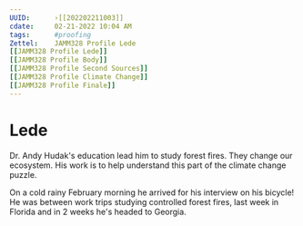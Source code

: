 ```yaml
---
UUID:      ›[[202202211003]] 
cdate:     02-21-2022 10:04 AM
tags:      #proofing
Zettel:    JAMM328 Profile Lede
[[JAMM328 Profile Lede]]
[[JAMM328 Profile Body]]
[[JAMM328 Profile Second Sources]]
[[JAMM328 Profile Climate Change]]
[[JAMM328 Profile Finale]]
---
```


# Lede

Dr. Andy Hudak's education lead him to study forest fires. They change our ecosystem. His work is to help understand this part of the climate change puzzle.

On a cold rainy February morning he arrived for his interview on his bicycle! He was between work trips studying controlled forest fires, last week in Florida and in 2 weeks he's headed to Georgia.
